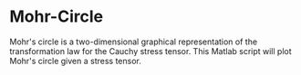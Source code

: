 # Mohr-Circle
Mohr's circle is a two-dimensional graphical representation of the transformation law for the Cauchy stress tensor. This Matlab script will plot Mohr's circle given a stress tensor.
